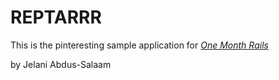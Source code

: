 # REPTARRR

This is the pinteresting sample application for 
[*One Month Rails*](http://onemonthrails.com)

by Jelani Abdus-Salaam